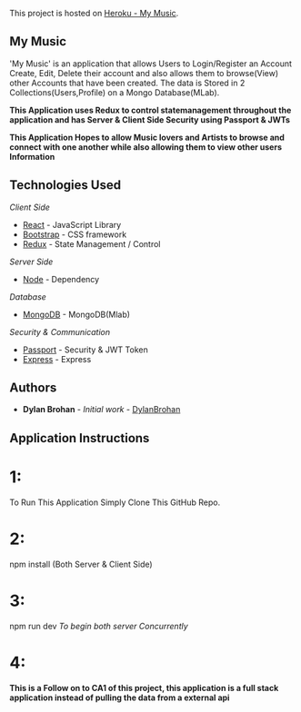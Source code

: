This project is hosted on [Heroku - My Music](https://still-forest-16737.herokuapp.com/).

## My Music

'My Music' is an application that allows Users to Login/Register an Account Create, Edit, Delete their account and also allows them to browse(View) other Accounts that have been created. The data is Stored in 2 Collections(Users,Profile) on a Mongo Database(MLab).

**This Application uses Redux to control statemanagement throughout the application and has Server & Client Side Security using Passport & JWTs**

**This Application Hopes to allow Music lovers and Artists to browse and connect with one another while also allowing them to view other users Information**

## Technologies Used

_Client Side_

- [React](https://reactjs.org/docs/getting-started.html) - JavaScript Library
- [Bootstrap](https://react-bootstrap.github.io/getting-started/introduction) - CSS framework
- [Redux](https://redux.js.org/) - State Management / Control

_Server Side_

- [Node](https://nodejs.org/en/) - Dependency

_Database_

- [MongoDB](https://redux.js.org/) - MongoDB(Mlab)

_Security & Communication_

- [Passport](http://www.passportjs.org/) - Security & JWT Token
- [Express](https://expressjs.com/) - Express

## Authors

- **Dylan Brohan** - _Initial work_ - [DylanBrohan](https://github.com/DylanBrohan)

## Application Instructions

# 1:

To Run This Application Simply Clone This GitHub Repo.

# 2:

npm install (Both Server & Client Side)

# 3:

npm run dev
_To begin both server Concurrently_

# 4:

**This is a Follow on to CA1 of this project, this application is a full stack application instead of pulling the data from a external api**
